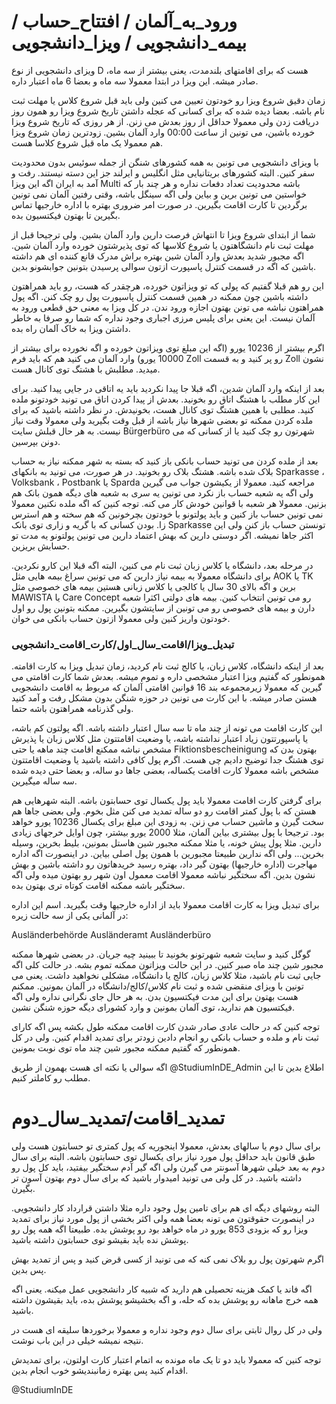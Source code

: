 # ورود_به_آلمان / افتتاح_حساب / بیمه_دانشجویی / ویزا_دانشجویی 

ویزای دانشجویی از نوع D هست که برای اقامتهای بلندمدت، یعنی بیشتر از سه ماه، صادر میشه. این ویزا در ابتدا معمولا سه ماه و بعضا 6 ماه اعتبار داره.

زمان دقیق شروع ویزا رو خودتون تعیین می کنین ولی باید قبل شروع کلاس یا مهلت ثبت نام باشه. بعضا دیده شده که برای کسانی که عجله داشتن تاریخ شروع ویزا رو همون روز دریافت زدن ولی معمولا حداقل از روز بعدش می زنن. از هر روزی که تاریخ شروع ویزا خورده باشین، می تونین از ساعت 00:00 وارد آلمان بشین. زودترین زمان شروع ویزا هم معمولا یک ماه قبل شروع کلاسا هست. 

با ویزای دانشجویی می تونین به همه کشورهای شنگن از جمله سوئیس بدون محدودیت سفر کنین. البته کشورهای بریتانیایی مثل انگلیس و ایرلند جز این دسته نیستند. رفت و آمد به ایران اگه این ویزا Multi باشه محدودیت تعداد دفعات نداره و هر چند بار که خواستین می تونین برین و بیاین ولی اگه سینگل باشه، وقتی رفتین آلمان نمی تونین برگردین تا کارت اقامت بگیرین. در صورت امر ضروری بهتره با اداره خارجیها تماس بگیرین تا بهتون فیکتسیون بده. 

شما از ابتدای شروع ویزا تا انتهاش فرصت دارین وارد آلمان بشین. ولی ترجیحا قبل از مهلت ثبت نام دانشگاهتون یا شروع کلاسها که توی پذیرشتون خورده وارد آلمان شین. اگه مجبور شدید بعدش وارد آلمان شین بهتره براش مدرک قانع کننده ای هم داشته باشین که اگه در قسمت کنترل پاسپورت ازتون سوالی پرسیدن بتونین جوابشونو بدین.

این رو هم قبلا گفتیم که پولی که تو ویزاتون خورده، هرچقدر که هست، رو باید همراهتون داشته باشین چون ممکنه در همین قسمت کنترل پاسپورت پول رو چک کنن. اگه پول همراهتون نباشه می تونن بهتون اجازه ورود ندن. در کل ویزا به معنی حق قطعی ورود به آلمان نیست. این یعنی برای پلیس مرزی اجباری وجود نداره که شما رو صرفا به خاطر داشتن ویزا به خاک آلمان راه بده. 

اگرم بیشتر از 10236 یورو (اگه این مبلغ توی ویزاتون خورده و اگه نخورده برای بیشتر از 10000 یورو) وارد آلمان می کنید هم که باید فرم Zoll رو پر کنید و به قسمت Zoll نشون میدید. مطلبش با هشتگ توی کانال هست.

بعد از اینکه وارد آلمان شدین، اگه قبلا جا پیدا نکردید باید یه اتاقی در جایی پیدا کنید. برای این کار مطلب با هشتگ اتاق رو بخونید. بعدش از پیدا کردن اتاق می تونید خودتونو ملده کنید. مطلبی با همین هشتگ توی کانال هست، بخونیدش. در نظر داشته باشید که برای ملده کردن ممکنه تو بعضی شهرها نیاز باشه از قبل وقت بگیرید ولی معمولا وقت نیاز نیست. به هر حال قبلش سایت Bürgerbüro شهرتون رو چک کنید یا از کسانی که می دونن بپرسین.

بعد از ملده کردن می تونید حساب بانکی باز کنید که بسته به شهر ممکنه نیاز به حساب بلاک شده باشه. هشتگ بلاک رو بخونید. در هر صورت، می تونید به بانکهای Sparkasse ، Volksbank ، Postbank یا Sparda مراجعه کنید. معمولا از یکیشون جواب می گیرین ولی اگه یه شعبه حساب باز نکرد می تونین یه سری به شعبه های دیگه همون بانک هم بزنین. معمولا هر شعبه با قوانین خودش کار می کنه. توجه کنین که اگه ملده نکنین معمولا نمی تونین حساب باز کنین و باید پولتونو با خودتون بچرخونین که هم سخته و هم استرس زا. بودن کسانی که با گریه و زاری توی بانک Sparkasse تونستن حساب باز کنن ولی این اکثر جاها نمیشه. اگر دوستی دارین که بهش اعتماد دارین می تونین پولتونو یه مدت تو حسابش بریزین.

در مرحله بعد، دانشگاه یا کلاس زبان ثبت نام می کنین، البته اگه قبلا این کارو نکردین. برای دانشگاه معمولا به بیمه نیاز دارین که می تونین سراغ بیمه هایی مثل AOK یا TK برین و اگه بالای 30 سال یا کالجی یا کلاس زبانی هستین بیمه های خصوصی مثل MAWISTA یا Care Concept رو می تونین انتخاب کنین. بیمه های دولتی اکثرا شعبه دارن و بیمه های خصوصی رو می تونین از سایتشون بگیرین. ممکنه بتونین پول رو اول خودتون واریز کنین ولی معمولا ازتون حساب بانکی می خوان.

### تبدیل_ویزا/اقامت_سال_اول/کارت_اقامت_دانشجویی

بعد از اینکه دانشگاه، کلاس زبان، یا کالج ثبت نام کردید، زمان تبدیل ویزا به کارت اقامته. همونطور که گفتیم ویزا اعتبار مشخصی داره و تموم میشه. بعدش شما کارت اقامتی می گیرین که معمولا زیرمجموعه بند 16 قوانین اقامتی آلمان که مربوط به اقامت دانشجویی هستن صادر میشه. با این کارت می تونین در حوزه شنگن بدون مشکل رفت و آمد کنید ولی گذرنامه همراهتون باشه حتما. 

این کارت اقامت می تونه از چند ماه تا سه سال اعتبار داشته باشه. اگه پولتون کم باشه، یا پاسپورتتون زیاد اعتبار نداشته باشه، یا وضعیت اقامتتون مثل کلاس زبان یا پذیرش مشخص نباشه ممکنع اقامت چند ماهه یا حتی Fiktionsbescheinigung بهتون بدن که توی هشتگ جدا توضیح دادیم چی هست. اگرم پول کافی داشته باشید یا وضعیت اقامتتون مشخص باشه معمولا کارت اقامت یکساله، بعضی جاها دو ساله، و بعضا حتی دیده شده سه ساله میگیرین.

برای گرفتن کارت اقامت معمولا باید پول یکسال توی حسابتون باشه. البته شهرهایی هم هستن که با پول کمتر اقامت رو دو ساله تمدید می کنن مثل بخوم. ولی بعضی جاها هم سخت گیرن و ماشین حساب می زنن. به زودی این مبلغ برای یکسال 10236 یورو خواهد بود. ترجیحا با پول بیشتری بیاین آلمان، مثلا 2000 یورو بیشتر، چون اوایل خرجهای زیادی دارین. مثلا پول پیش خونه، یا مثلا ممکنه مجبور شین هاستل بمونین، بلیط بخرین، وسیله بخرین... ولی اگه ندارین طبیعتا مجبورین با همون پول اصلی بیاین. در اینصورت اگه اداره مهاجرت (اداره خارجیها) بهتون گیر داد، بهتره رسید خریدهاتون رو داشته باشین و بهش نشون بدین. اگه سختگیر نباشه معمولا اقامت معمول اون شهر رو بهتون میده ولی اگه سختگیر باشه ممکنه اقامت کوتاه تری بهتون بده.

برای تبدیل ویزا به کارت اقامت معمولا باید از اداره خارجیها وقت بگیرید. اسم این اداره در آلمانی یکی از سه حالت زیره:

Ausländerbehörde
Ausländeramt
Ausländerbüro

گوگل کنید و سایت شعبه شهرتونو بخونید تا ببینید چیه جریان. در بعضی شهرها ممکنه مجبور شین چند ماه صبر کنین. در این حالت ویزاتون ممکنه تموم بشه. در حالت کلی اگه جایی ثبت نام باشید، مثلا کلاس زبان، کالج یا دانشگاه، مشکلی نخواهید داشت. یعنی می تونین با ویزای منقضی شده و ثبت نام کلاس/کالج/دانشگاه در آلمان بمونین. ممکنم هست بهتون برای این مدت فیکتسیون بدن. به هر حال جای نگرانی نداره ولی اگه فیکتسیون هم ندارید، توی آلمان بمونین و وارد کشورای دیگه حوزه شنگن نشین.

توجه کنین که در حالت عادی صادر شدن کارت اقامت ممکنه طول بکشه پس اگه کارای ثبت نام و ملده و حساب بانکی رو انجام دادین زودتر برای تمدید اقدام کنین. ولی در کل همونطور که گفتیم ممکنه مجبور شین چند ماه توی نوبت بمونین. 

اگه سوالی یا نکته ای هست بهمون از طریق @StudiumInDE_Admin اطلاع بدین تا این مطلب رو کاملتر کنیم.

# تمدید_اقامت/تمدید_سال_دوم

برای سال دوم یا سالهای بعدش، معمولا اینجوریه که پول کمتری تو حسابتون هست ولی طبق قانون باید حداقل پول مورد نیاز برای یکسال توی حسابتون باشه. البته برای سال دوم به بعد خیلی شهرها آسونتر می گیرن ولی اگه گیر آدم سختگیر بیفتید، باید کل پول رو داشته باشید. در کل ولی می تونید امیدوار باشید که برای سال دوم بهتون آسون تر بگیرن. 

البته روشهای دیگه ای هم برای تامین پول وجود داره مثلا داشتن قرارداد کار دانشجویی. در اینصورت حقوقتون می تونه بعضا همه ولی اکثر بخشی از پول مورد نیاز برای تمدید ویزا رو که بزودی 853 یورو در ماه خواهد بود رو پوشش بده. طبیعتا اگه همه پول رو پوشش نده باید بقیشو توی حسابتون داشته باشید. 

اگرم شهرتون پول رو بلاک نمی کنه که می تونید از کسی قرض کنید و پس از تمدید بهش پس بدین.

اگه فاند یا کمک هزینه تحصیلی هم دارید که شبیه کار دانشجویی عمل میکنه. یعنی اگه همه خرج ماهانه رو پوشش بده که حله، و اگه بخشیشو پوشش بده، باید بقیشون داشته باشید. 

ولی در کل روال ثابتی برای سال دوم وجود نداره و معمولا برخوردها سلیقه ای هست در نتیجه نمیشه خیلی در این باب نوشت. 

توجه کنین که معمولا باید دو تا یک ماه مونده به اتمام اعتبار کارت اولتون، برای تمدیدش اقدام کنید پس بهتره زمانبندیشو خوب انجام بدین. 

@StudiumInDE